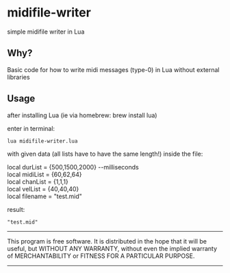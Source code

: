 # midifile-writer
simple midifile writer in Lua


## Why?

Basic code for how to write midi messages (type-0) in Lua without external libraries

## Usage

after installing Lua (ie via homebrew: brew install lua)

enter in terminal: 
```
lua midifile-writer.lua
```
with given data (all lists have to have the same length!) inside the file:

local durList = {500,1500,2000} --milliseconds  
local midiList = {60,62,64}  
local chanList = {1,1,1}  
local velList = {40,40,40}  
local filename = "test.mid" 

result:
```
"test.mid"
```
*************
This program is free software. It is distributed in the hope that it will be useful, but WITHOUT ANY WARRANTY, without even the implied warranty of MERCHANTABILITY or FITNESS FOR A PARTICULAR PURPOSE. 
*************
